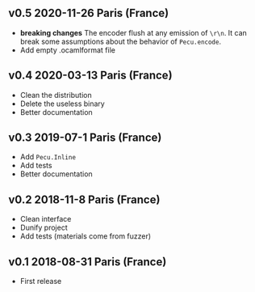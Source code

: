 v0.5 2020-11-26 Paris (France)
------------------------------------

* **breaking changes** The encoder flush
  at any emission of `\r\n`. It can break
  some assumptions about the behavior of
  `Pecu.encode`.
* Add empty .ocamlformat file

v0.4 2020-03-13 Paris (France)
------------------------------------

* Clean the distribution
* Delete the useless binary
* Better documentation

v0.3 2019-07-1 Paris (France)
------------------------------------

* Add `Pecu.Inline`
* Add tests
* Better documentation

v0.2 2018-11-8 Paris (France)
------------------------------------

* Clean interface
* Dunify project
* Add tests (materials come from fuzzer)

v0.1 2018-08-31 Paris (France)
------------------------------------

* First release
